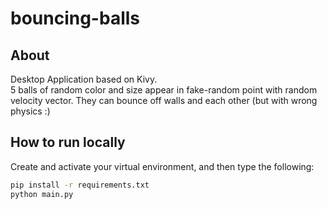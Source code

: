 # bouncing-balls

## About
Desktop Application based on Kivy. <br>
5 balls of random color and size appear in fake-random point with random velocity
vector. They can bounce off walls and each other (but with wrong physics :)

## How to run locally
Create and activate your virtual environment, and then type the following:
```bash
pip install -r requirements.txt
python main.py
```


